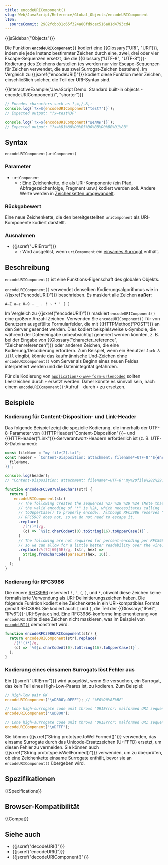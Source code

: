 ```yaml
---
title: encodeURIComponent()
slug: Web/JavaScript/Reference/Global_Objects/encodeURIComponent
l10n:
  sourceCommit: 2982fcbb31c65f324a80fd9cec516a81d4793cd4
---
```


{{jsSidebar("Objects")}}

Die Funktion **`encodeURIComponent()`** kodiert eine {{Glossary("URI", "URI")}}, indem sie jede Instanz bestimmter Zeichen durch eine, zwei, drei oder vier Escape-Sequenzen ersetzt, die die {{Glossary("UTF-8", "UTF-8")}}-Kodierung des Zeichens darstellen (es werden nur vier Escape-Sequenzen für Zeichen verwendet, die aus zwei Surrogat-Zeichen bestehen). Im Vergleich zu {{jsxref("encodeURI()")}} kodiert diese Funktion mehr Zeichen, einschließlich solcher, die Teil der URI-Syntax sind.

{{InteractiveExample("JavaScript Demo: Standard built-in objects - encodeURIComponent()", "shorter")}}

```js interactive-example
// Encodes characters such as ?,=,/,&,:
console.log(`?x=${encodeURIComponent("test?")}`);
// Expected output: "?x=test%3F"

console.log(`?x=${encodeURIComponent("шеллы")}`);
// Expected output: "?x=%D1%88%D0%B5%D0%BB%D0%BB%D1%8B"
```

## Syntax

```js-nolint
encodeURIComponent(uriComponent)
```

### Parameter

- `uriComponent`
  - : Eine Zeichenkette, die als URI-Komponente (ein Pfad, Abfragezeichenfolge, Fragment usw.) kodiert werden soll. Andere Werte werden in [Zeichenketten umgewandelt](/de/docs/Web/JavaScript/Reference/Global_Objects/String#string_coercion).

### Rückgabewert

Eine neue Zeichenkette, die den bereitgestellten `uriComponent` als URI-Komponente kodiert darstellt.

### Ausnahmen

- {{jsxref("URIError")}}
  - : Wird ausgelöst, wenn `uriComponent` ein [einsames Surrogat](/de/docs/Web/JavaScript/Reference/Global_Objects/String#utf-16_characters_unicode_code_points_and_grapheme_clusters) enthält.

## Beschreibung

`encodeURIComponent()` ist eine Funktions-Eigenschaft des globalen Objekts.

`encodeURIComponent()` verwendet denselben Kodierungsalgorithmus wie in {{jsxref("encodeURI()")}} beschrieben. Es maskiert alle Zeichen **außer**:

```plain
A–Z a–z 0–9 - _ . ! ~ * ' ( )
```

Im Vergleich zu {{jsxref("encodeURI()")}} maskiert `encodeURIComponent()` eine größere Anzahl Zeichen. Verwenden Sie `encodeURIComponent()` für von Benutzern ausgefüllte Formularfelder, die mit {{HTTPMethod("POST")}} an den Server gesendet werden. Dies kodiert beispielsweise `&`-Symbole, die während der Dateneingabe unbeabsichtigt generiert werden könnten, z. B. bei der Eingabe von {{Glossary("character_reference", "Zeichenreferenzen")}} oder anderen Zeichen, die eine Kodierung/Decodierung erfordern. Zum Beispiel, wenn ein Benutzer `Jack & Jill` eingibt, könnte das kaufmännische Und-Zeichen ohne `encodeURIComponent()` vom Server als Beginn eines neuen Feldes interpretiert werden und die Datenintegrität gefährden.

Für die Kodierung von [`application/x-www-form-urlencoded`](https://html.spec.whatwg.org/multipage/form-control-infrastructure.html#application/x-www-form-urlencoded-encoding-algorithm) sollten Leerzeichen durch `+` ersetzt werden. Daher könnte es sinnvoll sein, nach einem `encodeURIComponent()`-Aufruf ` ` durch `+` zu ersetzen.

## Beispiele

### Kodierung für Content-Disposition- und Link-Header

Das folgende Beispiel zeigt die spezielle Kodierung, die innerhalb der UTF-8-Parameter von {{HTTPHeader("Content-Disposition")}}- und {{HTTPHeader("Link")}}-Serverantwort-Headern erforderlich ist (z. B. UTF-8-Dateinamen):

```js
const fileName = "my file(2).txt";
const header = `Content-Disposition: attachment; filename*=UTF-8''${encodeRFC5987ValueChars(
  fileName,
)}`;

console.log(header);
// "Content-Disposition: attachment; filename*=UTF-8''my%20file%282%29.txt"

function encodeRFC5987ValueChars(str) {
  return (
    encodeURIComponent(str)
      // The following creates the sequences %27 %28 %29 %2A (Note that
      // the valid encoding of "*" is %2A, which necessitates calling
      // toUpperCase() to properly encode). Although RFC3986 reserves "!",
      // RFC5987 does not, so we do not need to escape it.
      .replace(
        /['()*]/g,
        (c) => `%${c.charCodeAt(0).toString(16).toUpperCase()}`,
      )
      // The following are not required for percent-encoding per RFC5987,
      // so we can allow for a little better readability over the wire: |`^
      .replace(/%(7C|60|5E)/g, (str, hex) =>
        String.fromCharCode(parseInt(hex, 16)),
      )
  );
}
```

### Kodierung für RFC3986

Die neuere [RFC3986](https://datatracker.ietf.org/doc/html/rfc3986) reserviert `!`, `'`, `(`, `)`, und `*`, obwohl diese Zeichen keine formalisierte Verwendung als URI-Delimitierungszeichen haben. Die folgende Funktion kodiert eine Zeichenkette in ein URI-kompatibles Format gemäß RFC3986. Sie kodiert auch `[` und `]`, die Teil der {{Glossary("IPv6", "IPv6")}}-URI-Syntax sind. Eine RFC3986-konforme Implementierung von `encodeURI` sollte diese Zeichen nicht maskieren, was im Beispiel von [`encodeURI()`](/de/docs/Web/JavaScript/Reference/Global_Objects/encodeURI#encoding_for_rfc3986) demonstriert wird.

```js
function encodeRFC3986URIComponent(str) {
  return encodeURIComponent(str).replace(
    /[!'()*]/g,
    (c) => `%${c.charCodeAt(0).toString(16).toUpperCase()}`,
  );
}
```

### Kodierung eines einsamen Surrogats löst Fehler aus

Ein {{jsxref("URIError")}} wird ausgelöst, wenn Sie versuchen, ein Surrogat, das kein Teil eines High-Low-Paares ist, zu kodieren. Zum Beispiel:

```js
// High-low pair OK
encodeURIComponent("\uD800\uDFFF"); // "%F0%90%8F%BF"

// Lone high-surrogate code unit throws "URIError: malformed URI sequence"
encodeURIComponent("\uD800");

// Lone high-surrogate code unit throws "URIError: malformed URI sequence"
encodeURIComponent("\uDFFF");
```

Sie können {{jsxref("String.prototype.toWellFormed()")}} verwenden, das einsame Surrogate durch das Unicode-Ersatzzeichen (U+FFFD) ersetzt, um diesen Fehler zu vermeiden. Sie können auch {{jsxref("String.prototype.isWellFormed()")}} verwenden, um zu überprüfen, ob eine Zeichenkette einsame Surrogate enthält, bevor sie an `encodeURIComponent()` übergeben wird.

## Spezifikationen

{{Specifications}}

## Browser-Kompatibilität

{{Compat}}

## Siehe auch

- {{jsxref("decodeURI()")}}
- {{jsxref("encodeURI()")}}
- {{jsxref("decodeURIComponent()")}}
